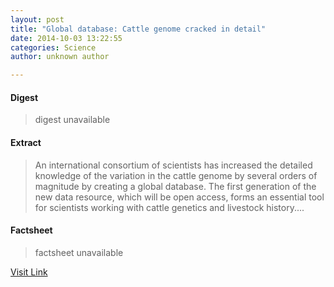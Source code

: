 ```yaml
---
layout: post
title: "Global database: Cattle genome cracked in detail"
date: 2014-10-03 13:22:55
categories: Science
author: unknown author

---
```



#### Digest
>digest unavailable

#### Extract
>An international consortium of scientists has increased the detailed knowledge of the variation in the cattle genome by several orders of magnitude by creating a global database. The first generation of the new data resource, which will be open access, forms an essential tool for scientists working with cattle genetics and livestock history....

#### Factsheet
>factsheet unavailable

[Visit Link](http://feeds.sciencedaily.com/~r/sciencedaily/~3/w3Fm0iVLcvw/141003092255.htm)


